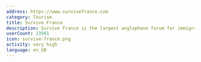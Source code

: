 ```yaml
---
address: https://www.survivefrance.com
category: Tourism
title: Survive France
description: Survive France is the largest anglophone forum for immigrants in France
userCount: 13561
icon: survive-france.png
activity: very high
language: en_GB
---
```

